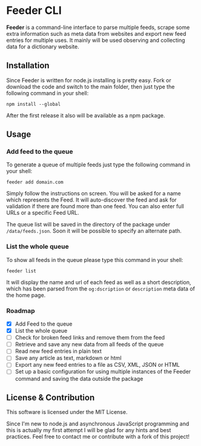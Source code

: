 # Feeder CLI

**Feeder** is a command-line interface to parse multiple feeds, scrape some extra information such as meta data from websites and export new feed entries for multiple uses. It mainly will be used observing and collecting data for a dictionary website.

## Installation

Since Feeder is written for node.js installing is pretty easy. Fork or download the code and switch to the main folder, then just type the following command in your shell:

```
npm install --global
```
After the first release it also will be available as a npm package.

## Usage

### Add feed to the queue

To generate a queue of multiple feeds just type the following command in your shell:

```
feeder add domain.com
```

Simply follow the instructions on screen. You will be asked for a name which represents the Feed. It will auto-discover the feed and ask for validation if there are found more than one feed. You can also enter full URLs or a specific Feed URL.

The queue list will be saved in the directory of the package under `/data/feeds.json`. Soon it will be possible to specify an alternate path.

### List the whole queue

To show all feeds in the queue please type this command in your shell:

```
feeder list
```

It will display the name and url of each feed as well as a short description, which has been parsed from the `og:dscription` or `description` meta data of the home page.

### Roadmap

- [x] Add Feed to the queue
- [x] List the whole queue
- [ ] Check for broken feed links and remove them from the feed
- [ ] Retrieve and save any new data from all feeds of the queue
- [ ] Read new feed entries in plain text
- [ ] Save any article as text, markdown or html
- [ ] Export any new feed entries to a file as CSV, XML, JSON or HTML
- [ ] Set up a basic configuration for using multiple instances of the Feeder command and saving the data outside the package

## License & Contribution

This software is licensed under the MIT License.

Since I'm new to node.js and asynchronous JavaScript programming and this is actually my first attempt I will be glad for any hints and best practices. Feel free to contact me or contribute with a fork of this project!
